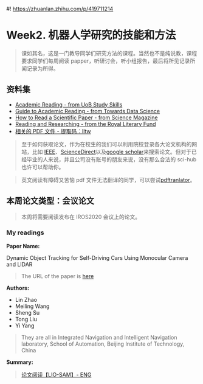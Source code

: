 #! https://zhuanlan.zhihu.com/p/419711214
# Week2. 机器人学研究的技能和方法

> 课如其名，这是一门教导同学们研究方法的课程。当然也不是纯说教，课程要求同学们每周阅读 papper，听研讨会，听小组报告，最后将所见记录所闻记录为所得。

## 资料集

- [Academic Reading - from UoB Study Skills](https://www.ole.bris.ac.uk/bbcswebdav/pid-5855635-dt-content-rid-10970147_2/courses/Study_Skills/academic-reading/index.html)
- [Guide to Academic Reading - from Towards Data Science](https://towardsdatascience.com/guide-to-reading-academic-research-papers-c69c21619de6)
- [How to Read a Scientific Paper - from Science Magazine](https://www.science.org/content/article/how-read-scientific-paper-rev2)
- [Reading and Researching  - from the Royal Literary Fund](https://www.rlf.org.uk/resources/how-not-to-read/)
- [相关的 PDF 文件 - 提取码：lltw ](https://pan.baidu.com/s/14y2g5iLOHscFKan6Dg5YUg)

> 至于如何获取论文，作为在校生的我们可以利用院校登录各大论文机构的网站，比如 [IEEE](https://ieeexplore.ieee.org/Xplore/home.jsp)、[ScienceDirect](https://www.sciencedirect.com/)以及[google scholar](https://scholar.google.com/)来搜索论文。但对于已经毕业的人来说，并且公司没有账号的朋友来说，没有那么合法的 sci-hub 也许可以帮助你。

> 英文阅读有障碍又苦恼 pdf 文件无法翻译的同学，可以尝试[pdftranlator](https://github.com/axipo/pdfTranslator/releases)。

## 本周论文类型：会议论文

> 本周将需要阅读发布在 IROS2020 会议上的论文。

### My readings

**Paper Name:**

Dynamic Object Tracking for Self-Driving Cars Using Monocular Camera and LIDAR

>The URL of the paper is [here](https://ieeexplore.ieee.org/document/9341179)

**Authors:**

- Lin Zhao
- Meiling Wang
- Sheng Su
- Tong Liu
- Yi Yang

>They are all in Integrated Navigation and Intelligent Navigation laboratory, School of Automation, Beijing Institute of Technology, China

**Summary:**

> [论文阅读【LIO-SAM】- ENG](https://zhuanlan.zhihu.com/p/420382484)
